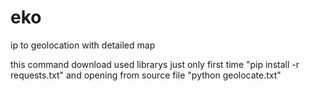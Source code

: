 # eko
ip to geolocation with detailed map


this command download used librarys just only first time
"pip install -r requests.txt"
and opening from source file
"python geolocate.txt"
